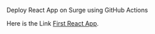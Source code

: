 Deploy React App on Surge using GitHub Actions

Here is the Link [First React App](https://first-react-application.surge.sh).
